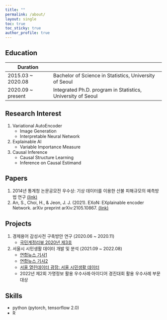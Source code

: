 ```yaml
---
title: ""
permalink: /about/
layout: single
toc: true
toc_sticky: true
author_profile: true
---
```


## Education

| Duration          |                                                             |
|-------------------|-------------------------------------------------------------|
| 2015.03 ~ 2020.08 | Bachelor of Science in Statistics, University of Seoul      |
| 2020.09 ~ present | Integrated Ph.D. program in Statistics, University of Seoul |


## Research Interest
1. Variational AutoEncoder
   - Image Generation
   - Interpretable Neural Network
2. Explainable AI
   - Variable Importance Measure
3. Causal Inference
   - Causal Structure Learning
   - Inference on Causal Estimand

## Papers
1. 2014년 통계청 논문공모전 우수상: 기상 데이터를 이용한 산불 피해규모의 예측방법 연구 [(link)](http://kostat.go.kr/sri/srikor/srikor_spn/2/2/index.board?bmode=read&bSeq=&aSeq=376197&pageNo=6&rowNum=10&navCount=10&currPg=&searchInfo=&sTarget=title&sTxt=)
2. An, S., Choi, H., & Jeon, J. J. (2021). EXoN: EXplainable encoder Network. arXiv preprint arXiv:2105.10867. [(link)](https://arxiv.org/abs/2105.10867)

## Projects
1. 경제용어 감성사전 구축방안 연구 (2020.06 ~ 2020.11)
   - [국민계정리뷰 2020년 제3호](https://www.bok.or.kr/portal/bbs/P0000589/view.do?nttId=10060460&menuNo=200441&pageIndex=1)
2. 서울시 시민생활 데이터 개발 및 분석 (2021.09 ~ 2022.08)
   - [연합뉴스 기사1](https://m.yna.co.kr/view/AKR20211221171400004?section=news&site=popup_newsflash)
   - [연합뉴스 기사2](https://www.yna.co.kr/view/AKR20220828018700004?input=1195m)
   - [서울 열린데이터 광장: 서울 시민생활 데이터](https://data.seoul.go.kr/dataVisual/seoul/seoulLiving.do)
   - 2022년 제2회 가명정보 활용 우수사례·아이디어 경진대회 활용 우수사례 부문 대상

## Skills
- python (pytorch, tensorflow 2.0)
- R
